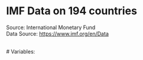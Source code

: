 # IMF Data on 194 countries
Source: International Monetary Fund
<br>
Data Source:
https://www.imf.org/en/Data

<br>
# Variables:
